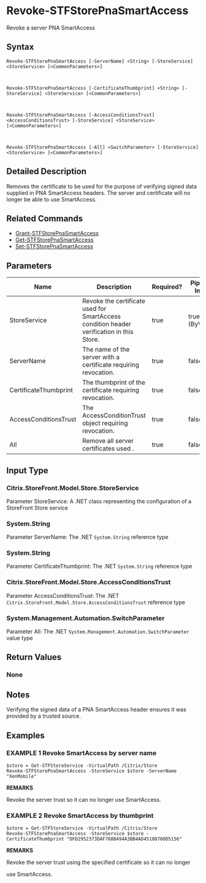 ﻿# Revoke-STFStorePnaSmartAccess

Revoke a server PNA SmartAccess

## Syntax

```
Revoke-STFStorePnaSmartAccess [-ServerName] <String> [-StoreService] <StoreService> [<CommonParameters>]



Revoke-STFStorePnaSmartAccess [-CertificateThumbprint] <String> [-StoreService] <StoreService> [<CommonParameters>]



Revoke-STFStorePnaSmartAccess [-AccessConditionsTrust] <AccessConditionsTrust> [-StoreService] <StoreService> [<CommonParameters>]



Revoke-STFStorePnaSmartAccess [-All] <SwitchParameter> [-StoreService] <StoreService> [<CommonParameters>]
```

## Detailed Description

Removes the certificate to be used for the purpose of verifying signed data supplied in PNA SmartAccess headers. The server and certificate will no longer be able to use SmartAccess.

## Related Commands

* [Grant-STFStorePnaSmartAccess](Grant-STFStorePnaSmartAccess.md)
* [Get-STFStorePnaSmartAccess](Get-STFStorePnaSmartAccess.md)
* [Set-STFStorePnaSmartAccess](Set-STFStorePnaSmartAccess.md)

## Parameters

| Name   | Description | Required? | Pipeline Input | Default Value |
| --- | --- | --- | --- | --- |
|StoreService|Revoke the certificate used for SmartAccess condition header verification in this Store.|true|true (ByValue)| |
|ServerName|The name of the server with a certificate requiring revocation.|true|false| |
|CertificateThumbprint|The thumbprint of the certificate requiring revocation.|true|false| |
|AccessConditionsTrust|The AccessConditionTrust object requiring revocation.|true|false| |
|All|Remove all server certificates used .|true|false| |

## Input Type

### Citrix.StoreFront.Model.Store.StoreService

Parameter StoreService: A .NET class representing the configuration of a StoreFront Store service

### System.String

Parameter ServerName: The .NET `System.String` reference type

### System.String

Parameter CertificateThumbprint: The .NET `System.String` reference type

### Citrix.StoreFront.Model.Store.AccessConditionsTrust

Parameter AccessConditionsTrust: The .NET `Citrix.StoreFront.Model.Store.AccessConditionsTrust` reference type

### System.Management.Automation.SwitchParameter

Parameter All: The .NET `System.Management.Automation.SwitchParameter` value type

## Return Values

### None

## Notes

Verifying the signed data of a PNA SmartAccess header ensures it was provided by a trusted source.

## Examples

### EXAMPLE 1 Revoke SmartAccess by server name

```
$store = Get-STFStoreService -VirtualPath /Citrix/Store
Revoke-STFStorePnaSmartAccess -StoreService $store -ServerName "XenMobile"
```

**REMARKS**

Revoke the server trust so it can no longer use SmartAccess.

### EXAMPLE 2 Revoke SmartAccess by thumbprint

```
$store = Get-STFStoreService -VirtualPath /Citrix/Store
Revoke-STFStorePnaSmartAccess -StoreService $store -CertificateThumbprint "DFD2952373DAF788B494A3BB4AD45108760D5156"
```

**REMARKS**

Revoke the server trust using the specified certificate so it can no longer 

use SmartAccess.
